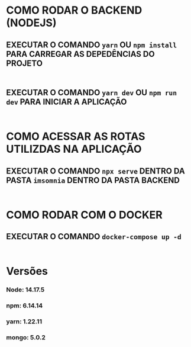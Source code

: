 # COMO RODAR O BACKEND (NODEJS)

## EXECUTAR O COMANDO `yarn` OU `npm install` PARA CARREGAR AS DEPEDÊNCIAS DO PROJETO <br /><br />

## EXECUTAR O COMANDO `yarn dev` OU `npm run dev` PARA INICIAR A APLICAÇÃO <br /><br />


# COMO ACESSAR AS ROTAS UTILIZDAS NA APLICAÇÃO

## EXECUTAR O COMANDO `npx serve` DENTRO DA PASTA `imsomnia` DENTRO DA PASTA BACKEND <br /><br />

# COMO RODAR COM O DOCKER
## EXECUTAR O COMANDO `docker-compose up -d` <br /><br />


# Versões
### Node: 14.17.5
### npm: 6.14.14
### yarn: 1.22.11
### mongo: 5.0.2

